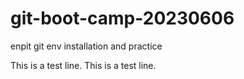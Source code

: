 # git-boot-camp-20230606
enpit git env installation and practice

This is a test line.
This is a test line.